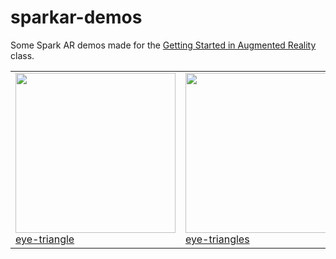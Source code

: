 # sparkar-demos

Some Spark AR demos made for the [Getting Started in Augmented Reality](https://sfpc.io/cocoon/programs/#augmented-reality) class.


<table cellpadding="0" cellspacing="20" border="0">
  <tr>
    <td>
      <a href="./eye-triangle">
        <img src="./eye-triangle/demo.gif" width="256" /><br />
        eye-triangle
      </a>
    </td>
    <td>
      <a href="./eye-triangles">
        <img src="./eye-triangles/demo.gif" width="256" /><br />
        eye-triangles
      </a>
    </td>
    <td>
      &nbsp;
    </td>
  </tr>
</table>